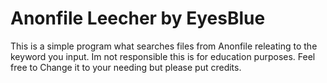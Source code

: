# Anonfile Leecher by EyesBlue

This is a simple program what searches files from Anonfile releating to the keyword you input.
Im not responsible this is for education purposes.
Feel free to Change it to your needing but please put credits.
